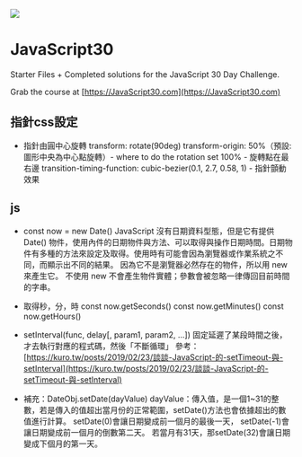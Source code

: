 ![](https://javascript30.com/images/JS3-social-share.png)

# JavaScript30

Starter Files + Completed solutions for the JavaScript 30 Day Challenge.

Grab the course at [https://JavaScript30.com](https://JavaScript30.com)

## 指針css設定

* 指針由圓中心旋轉 
transform: rotate(90deg)
transform-origin: 50%（預設:圖形中央為中心點旋轉）- where to do the rotation
	set 100% - 旋轉點在最右邊
transition-timing-function: cubic-bezier(0.1, 2.7, 0.58, 1) - 指針顫動效果

## js
* const now = new Date() 
JavaScript 沒有日期資料型態，但是它有提供 Date() 物件，使用內件的日期物件與方法、可以取得與操作日期時間。日期物件有多種的方法來設定及取得。使用時有可能會因為瀏覽器或作業系統之不同，而顯示出不同的結果。
因為它不是瀏覽器必然存在的物件，所以用 new 來產生它。
不使用 new 不會產生物件實體；參數會被忽略一律傳回目前時間的字串。

* 取得秒，分，時
const now.getSeconds()
const now.getMinutes()
const now.getHours()

* setInterval(func, delay[, param1, param2, ...])
固定延遲了某段時間之後，才去執行對應的程式碼，然後「不斷循環」
參考：[https://kuro.tw/posts/2019/02/23/談談-JavaScript-的-setTimeout-與-setInterval](https://kuro.tw/posts/2019/02/23/談談-JavaScript-的-setTimeout-與-setInterval)


* 補充：DateObj.setDate(dayValue)
dayValue：傳入值，是一個1~31的整數，若是傳入的值超出當月份的正常範圍，setDate()方法也會依據超出的數值進行計算。
	setDate(0)會讓日期變成前一個月的最後一天，
	setDate(-1)會讓日期變成前一個月的倒數第二天。
	若當月有31天，那setDate(32)會讓日期變成下個月的第一天。




